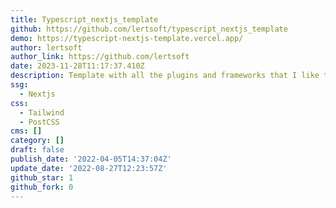 ```yaml
---
title: Typescript_nextjs_template
github: https://github.com/lertsoft/typescript_nextjs_template
demo: https://typescript-nextjs-template.vercel.app/
author: lertsoft
author_link: https://github.com/lertsoft
date: 2023-11-28T11:17:37.410Z
description: Template with all the plugins and frameworks that I like to use.
ssg:
  - Nextjs
css:
  - Tailwind
  - PostCSS
cms: []
category: []
draft: false
publish_date: '2022-04-05T14:37:04Z'
update_date: '2022-08-27T12:23:57Z'
github_star: 1
github_fork: 0
---
```

